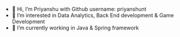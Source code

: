 - 👋 Hi, I’m Priyanshu with Github username: priyanshunt
- 👀 I’m interested in Data Analytics, Back End development & Game Development
- 🌱 I’m currently working in Java & Spring framework
<!---
- 💞️ I’m looking to collaborate on ...
- 📫 How to reach me ...


priyanshunt/priyanshunt is a ✨ special ✨ repository because its `README.md` (this file) appears on your GitHub profile.
You can click the Preview link to take a look at your changes.
--->
